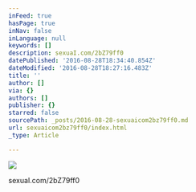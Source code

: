 ```yaml
---
inFeed: true
hasPage: true
inNav: false
inLanguage: null
keywords: []
description: sexuaI.com/2bZ79ff0
datePublished: '2016-08-28T18:34:40.854Z'
dateModified: '2016-08-28T18:27:16.483Z'
title: ''
author: []
via: {}
authors: []
publisher: {}
starred: false
sourcePath: _posts/2016-08-28-sexuaicom2bz79ff0.md
url: sexuaicom2bz79ff0/index.html
_type: Article

---
```

![](https://the-grid-user-content.s3-us-west-2.amazonaws.com/35ae9160-7de1-4d86-9dbc-bea2db889048.jpg)

sexuaI.com/2bZ79ff0